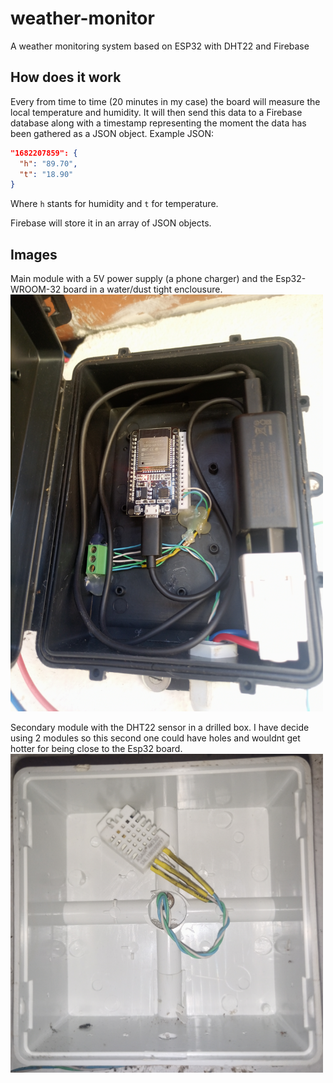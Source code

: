 # weather-monitor
A weather monitoring system based on ESP32 with DHT22 and Firebase

## How does it work
Every from time to time (20 minutes in my case) the board will measure the local temperature and humidity. It will then send this data to a Firebase database along with a timestamp representing the moment the data has been gathered as a JSON object.
Example JSON:
```json
"1682207859": {
  "h": "89.70",
  "t": "18.90"
}
```
Where `h` stants for humidity and `t` for temperature.

Firebase will store it in an array of JSON objects.

## Images
Main module with a 5V power supply (a phone charger) and the Esp32-WROOM-32 board in a water/dust tight enclousure.<br>
<img src="/assets/esp32.jpg?raw=true" width="500">

Secondary module with the DHT22 sensor in a drilled box. I have decide using 2 modules so this second one could have holes and wouldnt get hotter for being close to the Esp32 board.<br>
<img src="/assets/dht22.jpg?raw=true" width="500">
